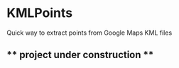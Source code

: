 # KMLPoints
Quick way to extract points from Google Maps KML files
## ** project under construction **
